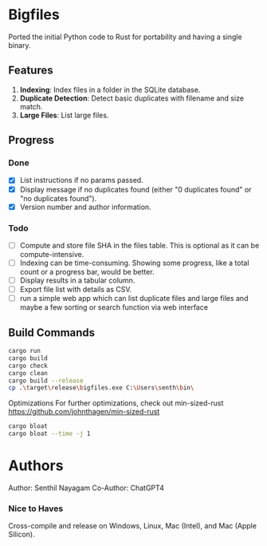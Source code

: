 # Bigfiles

Ported the initial Python code to Rust for portability and having a single binary.

## Features

1. **Indexing**: Index files in a folder in the SQLite database.
2. **Duplicate Detection**: Detect basic duplicates with filename and size match.
3. **Large Files**: List large files.

## Progress

### Done

- [x] List instructions if no params passed.
- [x] Display message if no duplicates found (either "0 duplicates found" or "no duplicates found").
- [x] Version number and author information.

### Todo

- [ ] Compute and store file SHA in the files table. This is optional as it can be compute-intensive.
- [ ] Indexing can be time-consuming. Showing some progress, like a total count or a progress bar, would be better.
- [ ] Display results in a tabular column.
- [ ] Export file list with details as CSV.
- [ ] run a simple web app which can list duplicate files and large files and maybe a few sorting or search function via web interface

## Build Commands

```bash
cargo run
cargo build
cargo check
cargo clean
cargo build --release
cp .\target\release\bigfiles.exe C:\Users\senth\bin\
```


Optimizations
For further optimizations, check out min-sized-rust https://github.com/johnthagen/min-sized-rust
```bash
cargo bloat
cargo bloat --time -j 1
```


# Authors
Author: Senthil Nayagam
Co-Author: ChatGPT4

### Nice to Haves
Cross-compile and release on Windows, Linux, Mac (Intel), and Mac (Apple Silicon).